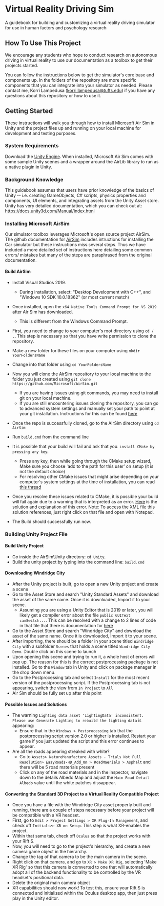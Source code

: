 # Virtual Reality Driving Sim
A guidebook for building and customizing a virtual reality driving simulator for use in human factors and psychology research
## How To Use This Project
We encourage any students who hope to conduct research on autonomous driving in virtual reality to use our documentation as a toolbox to get their projects started. 

You can follow the instructions below to get the simulator's core base and components up. In the folders of the repository are more specific components that you can integrate into your simulator as needed. Please contact me, Korri Lampedusa (korri.lampedusa@tufts.edu) if you have any questions about this repository or how to use it. 
## Getting Started
These instructions will walk you through how to install Microsoft Air Sim in Unity and the project files  up and running on your local machine for development and testing purposes.

### System Requirements

Download the [Unity Engine](https://unity.com/). When installed, Microsoft Air Sim comes with some sample Unity scenes and a wrapper around the AirLib library to run as a native plugin in Unity.

### Background Knowledge
This guidebook assumes that users have prior knowledge of the basics of Unity -- i.e. creating GameObjects, C# scripts, physics properties and components, UI elements, and integrating assets from the Unity Asset store. Unity has very detailed documentation, which you can check out at: https://docs.unity3d.com/Manual/index.html

### Installing Microsoft AirSim
Our simulator toolbox leverages Microsoft's open source project AirSim. The github documentation for [AirSim](https://github.com/microsoft/AirSim/blob/master/docs/Unity.md) includes intructions for installing the Car simulator but these instructions miss several steps. Thus we have included a more detailed set of instructions here detailing some common errors/ mistakes but many of the steps are paraphrased from the original documentation.

#### Build AirSim
* Install Visual Studios 2019.
	* During installation, select: "Desktop Development with C++", and "Windows 10 SDK 10.0.18362" (or most current match)
* Once installed, open the `x64 Native Tools Command Prompt for VS 2019` after Air Sim has downloaded.
	* This is different from the Windows Command Prompt.
* First, you need to change to your computer's root directory using `cd / .`. This step is necessary so that you have write permission to clone the repository. 
* Make a new folder for these files on your computer using `mkdir YourFoldersName`
* Change into that folder using `cd YourFoldersName`
* Now you will clone the AirSim repository to your local machine to the folder you just created using `git clone https://github.com/Microsoft/AirSim.git`
	* If you are having issues using git commands, you may need to install git on your local machine. 
	* If you are still encountering issues cloning the repository, you can go to advanced system settings and manually set your path to point at your git 			   installation.  Inctructions for this can be found [here](https://stackoverflow.com/questions/4492979/git-is-not-recognized-as-an-internal-or-external-command)


* Once the repo is successfully cloned, go to the AirSim directory using `cd AirSim`
* Run `build.cmd` from the command line
* It is possible that your build will fail and ask that you: `install CMake by pressing any key`. 
	* Press any key, then while going through the CMake setup wizard, Make sure you choose 'add to the path for this user' on setup (it is not the default choice)
	* For resolving other CMake issues that might arise depending on your computer's system settings at the time of installation, you can read 
	[this thread](https://github.com/microsoft/AirSim/issues/755)
* Once you resolve these issues related to CMake, it is possible your build will fail again due to a warning that is interpreted as an error. [Here](https://github.com/microsoft/AirSim/issues/3136 ) is the solution and explanation of this error. Note: To access the XML file this solution references, just right click on that file and open with Notepad.
* The Build should successfully run now.

### Building Unity Project File 
#### Build Unity Project
* Go inside the AirSim\Unity directory: `cd Unity`.
* Build the unity project by typing into the command line: `build.cmd`

#### Downloading Windridge City
* After the Unity project is built, go to open a new Unity project and create a scene
* Go to the Asset Store and search "Unity Standard Assets" and download the asset of the same name. Once it is downloaded, Import it to your scene. 
	* Assuming you are using a Unity Editor that is 2019 or later, you will likely get a compiler error about the file `public GUIText camSwitch...`. This can be resolved with a change to 2 lines of code in that file that there is documentation for [here](https://answers.unity.com/questions/1638555/guitexture-adn-guitext-are-obsolete-standard-asset.html)
* Go to the Asset Store and search "Windridge City" and download the asset of the same name.  Once it is downloaded, Import it to your scene. 
* After importing, there should be a folder in your scene titled `Windridge City` with a subfolder `Scenes` that holds a scene titled `Windridge City Demo`. Double click on this scene to launch
* Upon opening this scene and trying to run it, a whole host of errors will pop up. The reason for this is the correct postprocessing package is not installed. Go to the `Window` tab in Unity and click on package manager in the drop down menu.
* Go to the Postprocessing tab and select `Install` for the most recent version of the postprocessing script. If the Postprocessing tab is not appearing, switch the view from `In Project` to `All`
* Air Sim should be fully set up after this point

#### Possible Issues and Solutions
* The warning `Lighting data asset 'LightingData' inconsistent. Please use Generate Lighting to rebuild the lighting data` is appearing:
	* Ensure that in the `Windows > Postprocessing` tab that the postprocessing script version 2.0 or higher is installed. Restart your game if you just updated the script and this error continues to appear.
* Are all the roads appearing streaked with white?
	* Go to `Assets> NatureManufacture Assets - Trials Not Full Resolution> EasyRoads-HD_Add_On > RoadMaerials > Asphalt` and there will be 5 road materials present
	* Click on any of the road materials and in the inspector, navigate down to the details Albedo Map and adjust the `Main Road Detail Albedo` value until the white patches dissappear.
	
#### Converting the Standard 3D Project to a Virtual Reality Compatible Project
* Once you have a file with the Windridge City asset properly built and running, there are a couple of steps necessary before your project will be compatible with a VR headset.
* First, go to `Edit > Project Settings > XR Plug-In Management`, and check off `Initialize XR on Setup`. This step is what XR-enables the project.
* Within that same tab, check off `Oculus` so that the project works with your Rift S. 
* Now, you will need to go to the project's hierarchy, and create a new camera game object in the hierarchy. 
* Change the tag of that camera to be the main camera in the scene. 
* Right click on that camera, and go to `XR > Make XR Rig`, selecting 'Make XR Rig' so that this camera is comverted to one that will automatically adopt all of the backend functionality to be controlled by the VR headset's positional data. 
* Delete the original main camera object 
* XR capabilities should now work! To test this, ensure your Rift S is connected and initialized within the Oculus desktop app, then just press play in the Unity editor.


